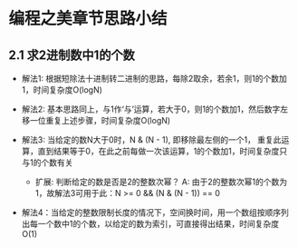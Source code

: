 # 编程之美章节思路小结

## 2.1 求2进制数中1的个数

- 解法1: 根据短除法十进制转二进制的思路，每除2取余，若余1，则1的个数加1，时间复杂度O(logN)

- 解法2: 基本思路同上，与1作‘与’运算，若大于0，则1的个数加1，然后数字左移一位重复上述步骤，时间复杂度O(logN)

- 解法3: 当给定的数N大于0时，N & (N - 1), 即移除最左侧的一个1， 重复此运算，直到结果等于0，在此之前每做一次该运算，1的个数加1，时间复杂度只与1的个数有关

  - 扩展: 判断给定的数是否是2的整数次幂？ A: 由于2的整数次幂1的个数为1，故解法3可用于此：N >= 0 && (N & (N - 1)) == 0

- 解法4：当给定的整数限制长度的情况下，空间换时间，用一个数组按顺序列出每一个数中1的个数，以给定的数为索引，可直接得出结果，时间复杂度O(1)
